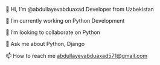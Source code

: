 👋 Hi, I’m @abdullayevabduaxad
Developer from Uzbekistan




🔭 I’m currently working on Python Development

👯 I’m looking to collaborate on Python

💬 Ask me about Python, Django

📫 How to reach me abdullayevabduaxad571@gmail.com

<!---
abdullayevabduaxad/abdullayevabduaxad is a ✨ special ✨ repository because its `README.md` (this file) appears on your GitHub profile.
You can click the Preview link to take a look at your changes.
--->
